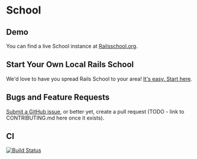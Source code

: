 School
======

Demo
----

You can find a live School instance at [Railsschool.org](//www.railsschool.org).

Start Your Own Local Rails School
---

We'd love to have you spread Rails School to your area! [It's easy. Start here](https://github.com/rails-school/school/blob/master/STARTING_A_LOCAL_SCHOOL.md).

Bugs and Feature Requests
---

[Submit a GitHub issue](https://github.com/rails-school/school/issues/new), or better yet, create a pull request (TODO - link to CONTRIBUTING.md here once it exists).

CI
--

[![Build Status](https://secure.travis-ci.org/rails-school/school.png?branch=master)](http://travis-ci.org/rails-school/school)

